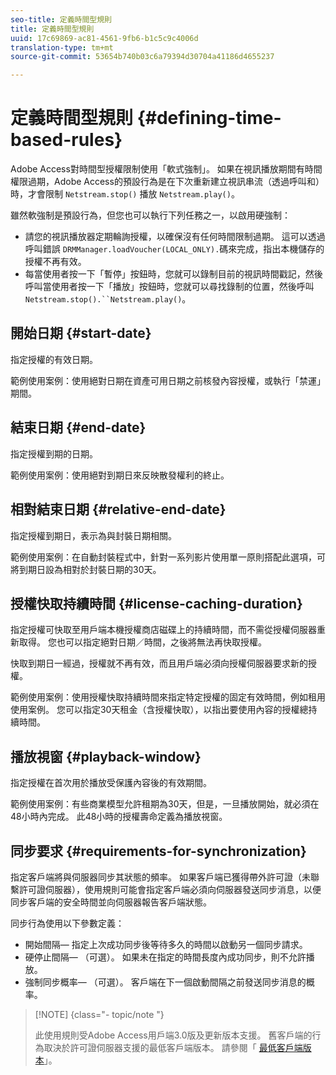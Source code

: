 ```yaml
---
seo-title: 定義時間型規則
title: 定義時間型規則
uuid: 17c69869-ac81-4561-9fb6-b1c5c9c4006d
translation-type: tm+mt
source-git-commit: 53654b740b03c6a79394d30704a41186d4655237

---
```



# 定義時間型規則 {#defining-time-based-rules}

Adobe Access對時間型授權限制使用「軟式強制」。 如果在視訊播放期間有時間權限過期，Adobe Access的預設行為是在下次重新建立視訊串流（透過呼叫和）時，才會限制 `Netstream.stop()` 播放 `Netstream.play()`。

雖然軟強制是預設行為，但您也可以執行下列任務之一，以啟用硬強制：

* 請您的視訊播放器定期輪詢授權，以確保沒有任何時間限制過期。 這可以透過呼叫錯誤 `DRMManager.loadVoucher(LOCAL_ONLY).`碼來完成，指出本機儲存的授權不再有效。
* 每當使用者按一下「暫停」按鈕時，您就可以錄制目前的視訊時間戳記，然後呼叫當使用者按一下「播放」按鈕時，您就可以尋找錄制的位置，然後呼叫 `Netstream.stop().``Netstream.play()`。

## 開始日期 {#start-date}

指定授權的有效日期。

範例使用案例：使用絕對日期在資產可用日期之前核發內容授權，或執行「禁運」期間。

## 結束日期 {#end-date}

指定授權到期的日期。

範例使用案例：使用絕對到期日來反映散發權利的終止。

## 相對結束日期 {#relative-end-date}

指定授權到期日，表示為與封裝日期相關。

範例使用案例：在自動封裝程式中，針對一系列影片使用單一原則搭配此選項，可將到期日設為相對於封裝日期的30天。

## 授權快取持續時間 {#license-caching-duration}

指定授權可快取至用戶端本機授權商店磁碟上的持續時間，而不需從授權伺服器重新取得。 您也可以指定絕對日期／時間，之後將無法再快取授權。

快取到期日一經過，授權就不再有效，而且用戶端必須向授權伺服器要求新的授權。

範例使用案例：使用授權快取持續時間來指定特定授權的固定有效時間，例如租用使用案例。 您可以指定30天租金（含授權快取），以指出要使用內容的授權總持續時間。

## 播放視窗 {#playback-window}

指定授權在首次用於播放受保護內容後的有效期間。

範例使用案例：有些商業模型允許租期為30天，但是，一旦播放開始，就必須在48小時內完成。 此48小時的授權壽命定義為播放視窗。

## 同步要求 {#requirements-for-synchronization}

指定客戶端將與伺服器同步其狀態的頻率。 如果客戶端已獲得帶外許可證（未聯繫許可證伺服器），使用規則可能會指定客戶端必須向伺服器發送同步消息，以便同步客戶端的安全時間並向伺服器報告客戶端狀態。

同步行為使用以下參數定義：

* 開始間隔— 指定上次成功同步後等待多久的時間以啟動另一個同步請求。
* 硬停止間隔— （可選）。 如果未在指定的時間長度內成功同步，則不允許播放。
* 強制同步概率— （可選）。 客戶端在下一個啟動間隔之前發送同步消息的概率。

>[!NOTE] {class=&quot;- topic/note &quot;}
>
>此使用規則受Adobe Access用戶端3.0版及更新版本支援。 舊客戶端的行為取決於許可證伺服器支援的最低客戶端版本。 請參閱「 [最低客戶端版本](../../../../aaxs-protecting-content/content-implementing-the-license-server/content-handling-license-reqs/content-minimum-client-version.md)」。